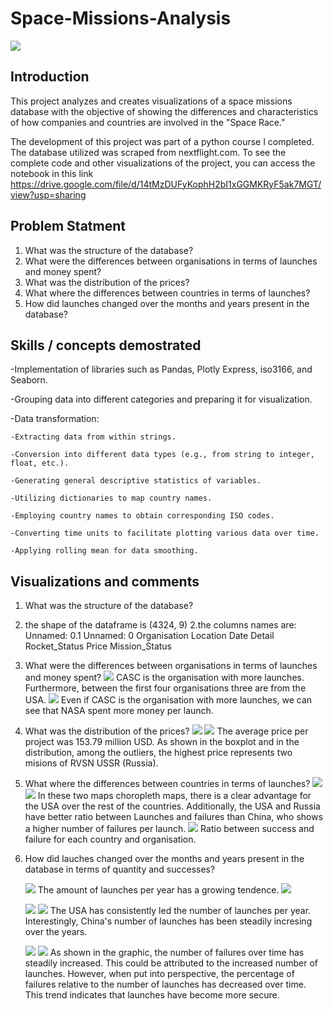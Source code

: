 # Space-Missions-Analysis

![](introduction-photo.jpg)

## Introduction
This project analyzes and creates visualizations of a space missions database with the objective of showing the differences and characteristics of how companies and countries are involved in the "Space Race."

The development of this project was part of a python course I completed. The database utilized was scraped from nextflight.com. To see the complete code and other visualizations of the project, you can access the notebook in this link https://drive.google.com/file/d/14tMzDUFyKophH2bI1xGGMKRyF5ak7MGT/view?usp=sharing


## Problem Statment
1. What was the structure of the database?
2. What were the differences between organisations in terms of launches and money spent?
3. What was the distribution of the prices?
4. What where the differences between countries in terms of launches?
5. How did launches changed over the months and years present in the database?

## Skills / concepts demostrated
-Implementation of libraries such as Pandas, Plotly Express, iso3166, and Seaborn.

-Grouping data into different categories and preparing it for visualization.

-Data transformation:

    -Extracting data from within strings.
  
    -Conversion into different data types (e.g., from string to integer, float, etc.).
  
    -Generating general descriptive statistics of variables.
  
    -Utilizing dictionaries to map country names.
  
    -Employing country names to obtain corresponding ISO codes.
  
    -Converting time units to facilitate plotting various data over time.
  
    -Applying rolling mean for data smoothing.

## Visualizations and comments
1. What was the structure of the database?
  1.  the shape of the dataframe is (4324, 9)
  2.the columns names are:
     Unnamed: 0.1
     Unnamed: 0
     Organisation
     Location
     Date
     Detail
     Rocket_Status
     Price
     Mission_Status
2. What were the differences between organisations in terms of launches and money spent?
  ![](launchesxorganisation.png)
  CASC is the organisation with more launches. Furthermore, between the first four 
  organisations three are from the USA.
  ![](money-launch-org.png)
  Even if CASC is the organisation with more launches, we can see that NASA spent more money      per launch.
4. What was the distribution of the prices?
  ![](how-expensive-are-the-launches.png)
  ![](prices-box-plot.png)
  The average price per project was 153.79 million USD. As shown in the boxplot and in 
  the distribution, among the outliers, the highest price represents two misions of RVSN USSR 
  (Russia).
6. What where the differences between countries in terms of launches?
  ![](launchesxcountry.png)
  ![](failuresxcountry.png)
  In these two maps choropleth maps, there is a clear advantage for the USA over the rest of 
  the countries. Additionally, the USA and Russia have better ratio between Launches 
  and failures than China, who shows a higher number of failures per launch.
  ![](pie-mission-status.png)
  Ratio between success and failure for each country and organisation.

8. How did lauches changed over the months and years present in the database in terms of quantity and successes?
   
   ![](launchesxyear.png)
   The amount of launches per year has a growing tendence.
   ![](month-launcher-roll.png)
   
   ![](year-launches-country.png)
   ![](year-launches-organization.png)
   The USA has consistently led the number of launches per year. Interestingly, China's number 
   of launches has been steadily incresing over the years.

   ![](failuresontime.png)
   ![](pctfailuresxlaunch.png)
   As shown in the graphic, the number of failures over time has steadily increased. This could 
   be attributed to the increased number of launches. However, when put into perspective, the 
   percentage of failures relative to the number of launches has decreased over time. This 
   trend indicates that launches have become more secure.
   
   
